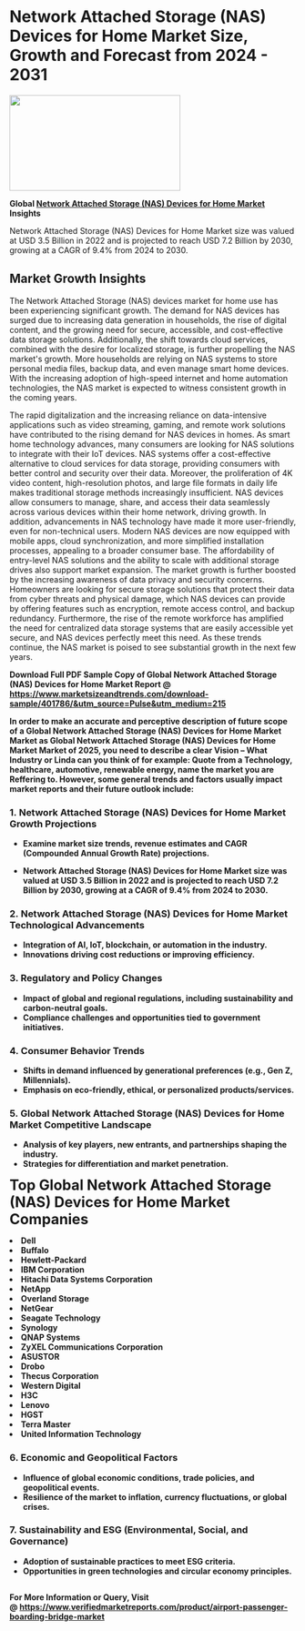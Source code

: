 <H1>Network Attached Storage (NAS) Devices for Home Market Size, Growth and Forecast from 2024 - 2031</H1><img class="aligncenter size-medium wp-image-584254" src="https://thirdeyenews.in/wp-content/uploads/2024/09/Global-Market-Research-300x168.jpeg" alt="" width="300" height="168" /><p><strong>Global&nbsp;<a href="https://www.marketsizeandtrends.com/download-sample/401786/&amp;utm_source=Pulse&amp;utm_medium=215">Network Attached Storage (NAS) Devices for Home Market</a> Insights</strong></p><p>Network Attached Storage (NAS) Devices for Home Market size was valued at USD 3.5 Billion in 2022 and is projected to reach USD 7.2 Billion by 2030, growing at a CAGR of 9.4% from 2024 to 2030.</p><p><h2>Market Growth Insights</h2> <p>The Network Attached Storage (NAS) devices market for home use has been experiencing significant growth. The demand for NAS devices has surged due to increasing data generation in households, the rise of digital content, and the growing need for secure, accessible, and cost-effective data storage solutions. Additionally, the shift towards cloud services, combined with the desire for localized storage, is further propelling the NAS market's growth. More households are relying on NAS systems to store personal media files, backup data, and even manage smart home devices. With the increasing adoption of high-speed internet and home automation technologies, the NAS market is expected to witness consistent growth in the coming years.</p> <p><strong></strong></p> <p>The rapid digitalization and the increasing reliance on data-intensive applications such as video streaming, gaming, and remote work solutions have contributed to the rising demand for NAS devices in homes. As smart home technology advances, many consumers are looking for NAS solutions to integrate with their IoT devices. NAS systems offer a cost-effective alternative to cloud services for data storage, providing consumers with better control and security over their data. Moreover, the proliferation of 4K video content, high-resolution photos, and large file formats in daily life makes traditional storage methods increasingly insufficient. NAS devices allow consumers to manage, share, and access their data seamlessly across various devices within their home network, driving growth. In addition, advancements in NAS technology have made it more user-friendly, even for non-technical users. Modern NAS devices are now equipped with mobile apps, cloud synchronization, and more simplified installation processes, appealing to a broader consumer base. The affordability of entry-level NAS solutions and the ability to scale with additional storage drives also support market expansion. The market growth is further boosted by the increasing awareness of data privacy and security concerns. Homeowners are looking for secure storage solutions that protect their data from cyber threats and physical damage, which NAS devices can provide by offering features such as encryption, remote access control, and backup redundancy. Furthermore, the rise of the remote workforce has amplified the need for centralized data storage systems that are easily accessible yet secure, and NAS devices perfectly meet this need. As these trends continue, the NAS market is poised to see substantial growth in the next few years. <p><strong></p><p><span class=""><strong>Download Full PDF Sample Copy of Global Network Attached Storage (NAS) Devices for Home Market Report</strong> @ <a href="https://www.marketsizeandtrends.com/download-sample/401786/&amp;utm_source=Pulse&amp;utm_medium=215" target="_blank">https://www.marketsizeandtrends.com/download-sample/401786/&amp;utm_source=Pulse&amp;utm_medium=215</a></span></p><p>In order to make an accurate and perceptive description of future scope of a Global&nbsp;Network Attached Storage (NAS) Devices for Home Market Market as Global&nbsp;Network Attached Storage (NAS) Devices for Home Market Market of 2025, you need to describe a clear Vision &ndash; What Industry or Linda can you think of for example: Quote from a Technology, healthcare, automotive, renewable energy, name the market you are Reffering to. However, some general trends and factors usually impact market reports and their future outlook include:</p><h3>1.&nbsp;<strong>Network Attached Storage (NAS) Devices for Home Market Growth Projections</strong></h3><ul><li>Examine market size trends, revenue estimates and CAGR (Compounded Annual Growth Rate) projections.</li><li><p>Network Attached Storage (NAS) Devices for Home Market size was valued at USD 3.5 Billion in 2022 and is projected to reach USD 7.2 Billion by 2030, growing at a CAGR of 9.4% from 2024 to 2030.</p></li></ul><h3>2.&nbsp;<strong>Network Attached Storage (NAS) Devices for Home Market Technological Advancements</strong></h3><ul><li>Integration of AI, IoT, blockchain, or automation in the industry.</li><li>Innovations driving cost reductions or improving efficiency.</li></ul><h3>3.&nbsp;<strong>Regulatory and Policy Changes</strong></h3><ul><li>Impact of global and regional regulations, including sustainability and carbon-neutral goals.</li><li>Compliance challenges and opportunities tied to government initiatives.</li></ul><h3>4.&nbsp;<strong>Consumer Behavior Trends</strong></h3><ul><li>Shifts in demand influenced by generational preferences (e.g., Gen Z, Millennials).</li><li>Emphasis on eco-friendly, ethical, or personalized products/services.</li></ul><h3>5.&nbsp;<strong>Global Network Attached Storage (NAS) Devices for Home Market Competitive Landscape</strong></h3><ul><li>Analysis of key players, new entrants, and partnerships shaping the industry.</li><li>Strategies for differentiation and market penetration.</li></ul><p data-pm-slice="1 1 []"><span style="color: inherit; font-family: inherit; font-size: 25px;">Top Global Network Attached Storage (NAS) Devices for Home Market Companies</span></p><div class="" data-test-id=""><p><li>Dell</li><li> Buffalo</li><li> Hewlett-Packard</li><li> IBM Corporation</li><li> Hitachi Data Systems Corporation</li><li> NetApp</li><li> Overland Storage</li><li> NetGear</li><li> Seagate Technology</li><li> Synology</li><li> QNAP Systems</li><li> ZyXEL Communications Corporation</li><li> ASUSTOR</li><li> Drobo</li><li> Thecus Corporation</li><li> Western Digital</li><li> H3C</li><li> Lenovo</li><li> HGST</li><li> Terra Master</li><li> United Information Technology</li></p></div><h3>6.&nbsp;<strong>Economic and Geopolitical Factors</strong></h3><ul><li>Influence of global economic conditions, trade policies, and geopolitical events.</li><li>Resilience of the market to inflation, currency fluctuations, or global crises.</li></ul><h3>7.&nbsp;<strong>Sustainability and ESG (Environmental, Social, and Governance)</strong></h3><ul><li>Adoption of sustainable practices to meet ESG criteria.</li><li>Opportunities in green technologies and circular economy principles.</li></ul><h2><strong style="font-size: 14px;">For More Information or Query, Visit @&nbsp;</strong><a style="background-color: #ffffff; font-size: 14px;" href="https://www.marketsizeandtrends.com/report/network-attached-storage-nas-devices-for-home-market/" target="_blank">https://www.verifiedmarketreports.com/product/airport-passenger-boarding-bridge-market</a></h2>
